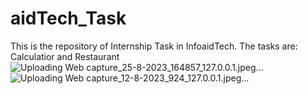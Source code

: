 # aidTech_Task
This is the repository of Internship Task in InfoaidTech. The tasks are: Calculatior and Restaurant
![Uploading Web capture_25-8-2023_164857_127.0.0.1.jpeg…]()
![Uploading Web capture_12-8-2023_924_127.0.0.1.jpeg…]()
